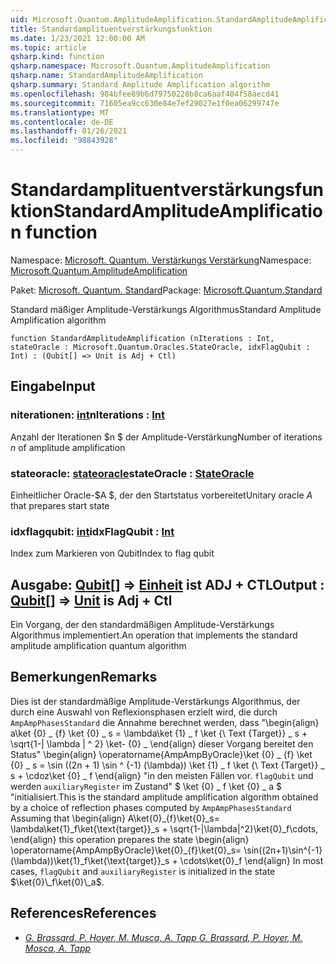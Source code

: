 ```yaml
---
uid: Microsoft.Quantum.AmplitudeAmplification.StandardAmplitudeAmplification
title: Standardamplituentverstärkungsfunktion
ms.date: 1/23/2021 12:00:00 AM
ms.topic: article
qsharp.kind: function
qsharp.namespace: Microsoft.Quantum.AmplitudeAmplification
qsharp.name: StandardAmplitudeAmplification
qsharp.summary: Standard Amplitude Amplification algorithm
ms.openlocfilehash: 984bfee89b6d79750228b8ca6aaf404f58aecd41
ms.sourcegitcommit: 71605ea9cc630e84e7ef29027e1f0ea06299747e
ms.translationtype: MT
ms.contentlocale: de-DE
ms.lasthandoff: 01/26/2021
ms.locfileid: "98843928"
---
```

# <a name="standardamplitudeamplification-function"></a><span data-ttu-id="2eb6d-102">Standardamplituentverstärkungsfunktion</span><span class="sxs-lookup"><span data-stu-id="2eb6d-102">StandardAmplitudeAmplification function</span></span>

<span data-ttu-id="2eb6d-103">Namespace: [Microsoft. Quantum. Verstärkungs Verstärkung](xref:Microsoft.Quantum.AmplitudeAmplification)</span><span class="sxs-lookup"><span data-stu-id="2eb6d-103">Namespace: [Microsoft.Quantum.AmplitudeAmplification](xref:Microsoft.Quantum.AmplitudeAmplification)</span></span>

<span data-ttu-id="2eb6d-104">Paket: [Microsoft. Quantum. Standard](https://nuget.org/packages/Microsoft.Quantum.Standard)</span><span class="sxs-lookup"><span data-stu-id="2eb6d-104">Package: [Microsoft.Quantum.Standard](https://nuget.org/packages/Microsoft.Quantum.Standard)</span></span>


<span data-ttu-id="2eb6d-105">Standard mäßiger Amplitude-Verstärkungs Algorithmus</span><span class="sxs-lookup"><span data-stu-id="2eb6d-105">Standard Amplitude Amplification algorithm</span></span>

```qsharp
function StandardAmplitudeAmplification (nIterations : Int, stateOracle : Microsoft.Quantum.Oracles.StateOracle, idxFlagQubit : Int) : (Qubit[] => Unit is Adj + Ctl)
```


## <a name="input"></a><span data-ttu-id="2eb6d-106">Eingabe</span><span class="sxs-lookup"><span data-stu-id="2eb6d-106">Input</span></span>

### <a name="niterations--int"></a><span data-ttu-id="2eb6d-107">niterationen: [int](xref:microsoft.quantum.lang-ref.int)</span><span class="sxs-lookup"><span data-stu-id="2eb6d-107">nIterations : [Int](xref:microsoft.quantum.lang-ref.int)</span></span>

<span data-ttu-id="2eb6d-108">Anzahl der Iterationen $n $ der Amplitude-Verstärkung</span><span class="sxs-lookup"><span data-stu-id="2eb6d-108">Number of iterations $n$ of amplitude amplification</span></span>


### <a name="stateoracle--stateoracle"></a><span data-ttu-id="2eb6d-109">stateoracle: [stateoracle](xref:Microsoft.Quantum.Oracles.StateOracle)</span><span class="sxs-lookup"><span data-stu-id="2eb6d-109">stateOracle : [StateOracle](xref:Microsoft.Quantum.Oracles.StateOracle)</span></span>

<span data-ttu-id="2eb6d-110">Einheitlicher Oracle-$A $, der den Startstatus vorbereitet</span><span class="sxs-lookup"><span data-stu-id="2eb6d-110">Unitary oracle $A$ that prepares start state</span></span>


### <a name="idxflagqubit--int"></a><span data-ttu-id="2eb6d-111">idxflagqubit: [int](xref:microsoft.quantum.lang-ref.int)</span><span class="sxs-lookup"><span data-stu-id="2eb6d-111">idxFlagQubit : [Int](xref:microsoft.quantum.lang-ref.int)</span></span>

<span data-ttu-id="2eb6d-112">Index zum Markieren von Qubit</span><span class="sxs-lookup"><span data-stu-id="2eb6d-112">Index to flag qubit</span></span>



## <a name="output--qubit--unit--is-adj--ctl"></a><span data-ttu-id="2eb6d-113">Ausgabe: [Qubit](xref:microsoft.quantum.lang-ref.qubit)[] => [Einheit](xref:microsoft.quantum.lang-ref.unit)  ist ADJ + CTL</span><span class="sxs-lookup"><span data-stu-id="2eb6d-113">Output : [Qubit](xref:microsoft.quantum.lang-ref.qubit)[] => [Unit](xref:microsoft.quantum.lang-ref.unit)  is Adj + Ctl</span></span>

<span data-ttu-id="2eb6d-114">Ein Vorgang, der den standardmäßigen Amplitude-Verstärkungs Algorithmus implementiert.</span><span class="sxs-lookup"><span data-stu-id="2eb6d-114">An operation that implements the standard amplitude amplification quantum algorithm</span></span>

## <a name="remarks"></a><span data-ttu-id="2eb6d-115">Bemerkungen</span><span class="sxs-lookup"><span data-stu-id="2eb6d-115">Remarks</span></span>

<span data-ttu-id="2eb6d-116">Dies ist der standardmäßige Amplitude-Verstärkungs Algorithmus, der durch eine Auswahl von Reflexionsphasen erzielt wird, die durch `AmpAmpPhasesStandard` die Annahme berechnet werden, dass "\begin{align} a\ket {0} \_ {f} \ket {0} \_ s = \lambda\ket {1} \_ f \ket {\ Text {Target}} \_ s + \sqrt{1-| \lambda | ^ 2} \ket- {0} \_ \end{align} dieser Vorgang bereitet den Status" \begin{align} \operatorname{AmpAmpByOracle}\ket {0} \_ {f} \ket {0} \_ s = \sin ((2n + 1) \sin ^ {-1} (\lambda)) \ket {1} \_ f \ket {\ Text {Target}} \_ s + \cdoz\ket {0} \_ f \end{align} "in den meisten Fällen vor. `flagQubit` und werden `auxiliaryRegister` im Zustand" $ \ket {0} \_ f \ket {0} \_ a $ "initialisiert.</span><span class="sxs-lookup"><span data-stu-id="2eb6d-116">This is the standard amplitude amplification algorithm obtained by a choice of reflection phases computed by `AmpAmpPhasesStandard` Assuming that \begin{align} A\ket{0}\_{f}\ket{0}\_s= \lambda\ket{1}\_f\ket{\text{target}}\_s + \sqrt{1-|\lambda|^2}\ket{0}\_f\cdots, \end{align} this operation prepares the state \begin{align} \operatorname{AmpAmpByOracle}\ket{0}\_{f}\ket{0}\_s= \sin((2n+1)\sin^{-1}(\lambda))\ket{1}\_f\ket{\text{target}}\_s + \cdots\ket{0}\_f \end{align} In most cases, `flagQubit` and `auxiliaryRegister` is initialized in the state $\ket{0}\_f\ket{0}\_a$.</span></span>

## <a name="references"></a><span data-ttu-id="2eb6d-117">References</span><span class="sxs-lookup"><span data-stu-id="2eb6d-117">References</span></span>

- [<span data-ttu-id="2eb6d-118">*G. Brassard, P. Hoyer, M. Musca, A. Tapp*</span><span class="sxs-lookup"><span data-stu-id="2eb6d-118"> *G. Brassard, P. Hoyer, M. Mosca, A. Tapp* </span></span>](https://arxiv.org/abs/quant-ph/0005055)
